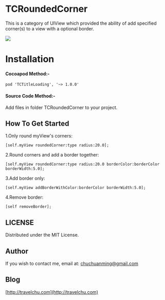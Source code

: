 # TCRoundedCorner
This is a category of UIView which provided the ability of add specified corner(s) to a view with a optional border.

![](https://github.com/TravelC/TCRoundedCorner/blob/master/demoOfTCRoundedCorner.gif)

Installation
==========================

#### Cocoapod Method:-

`pod 'TCTitleLoading', '~> 1.0.0'`

#### Source Code Method:-
Add files in folder TCRoundedCorner to your project.

## How To Get Started

1.Only round myView's corners:

```
[self.myView roundedCorner:type radius:20.0];
```

2.Round corners and add a border together:

```
[self.myView roundedCorner:type radius:20.0 borderColor:borderColor borderWidth:5.0];
```

3.Add border only:

```
[self.myView addBorderWithColor:borderColor borderWidth:5.0];
```
4.Remove border:

```
[self removeBorder];
```
 

LICENSE
---
Distributed under the MIT License.

Author
---
If you wish to contact me, email at: chuchuanming@gmail.com

Blog
---
[http://travelchu.com](http://travelchu.com)